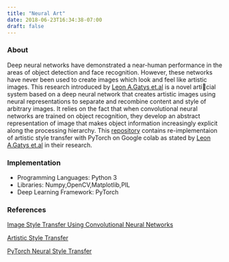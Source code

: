 ```yaml
---
title: "Neural Art"
date: 2018-06-23T16:34:38-07:00
draft: false
---
```


### About

Deep neural networks have demonstrated a near-human performance in the areas of object detection
and face recognition. However, these networks have never been used to create images which look and
feel like artistic images. This research introduced by [Leon A.Gatys et.al](https://www.cv-foundation.org/openaccess/content_cvpr_2016/papers/Gatys_Image_Style_Transfer_CVPR_2016_paper.pdf) is a novel articial system based on a deep neural network
that creates artistic images using neural representations to separate and recombine content and style of
arbitrary images. It relies on the fact that when convolutional neural networks are trained on object
recognition, they develop an abstract representation of image that makes object information
increasingly explicit along the processing hierarchy.
This [repository](https://github.com/rishab-pdx/Neural-Style-Transfer) contains re-implementaion of artistic style transfer with PyTorch on Google colab as stated by [Leon A.Gatys et.al](https://www.cv-foundation.org/openaccess/content_cvpr_2016/papers/Gatys_Image_Style_Transfer_CVPR_2016_paper.pdf) in their research.

### Implementation

- Programming Languages: Python 3
- Libraries: Numpy,OpenCV,Matplotlib,PIL
- Deep Learning Framework: PyTorch

### References

[Image Style Transfer Using Convolutional Neural Networks](https://www.cv-foundation.org/openaccess/content_cvpr_2016/papers/Gatys_Image_Style_Transfer_CVPR_2016_paper.pdf)

[Artistic Style Transfer](https://harishnarayanan.org/writing/artistic-style-transfer/)

[PyTorch Neural Style Transfer](https://pytorch.org/tutorials/advanced/neural_style_tutorial.html)
